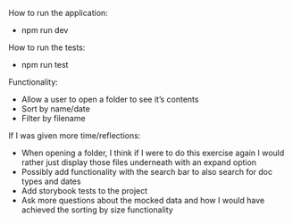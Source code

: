 How to run the application:

- npm run dev

How to run the tests:

- npm run test

Functionality:

- Allow a user to open a folder to see it’s contents
- Sort by name/date
- Filter by filename

If I was given more time/reflections:

- When opening a folder, I think if I were to do this exercise again I would rather just display those files underneath with an expand option
- Possibly add functionality with the search bar to also search for doc types and dates
- Add storybook tests to the project
- Ask more questions about the mocked data and how I would have achieved the sorting by size functionality
